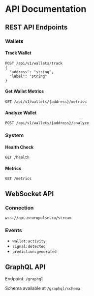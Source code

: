 # API Documentation

## REST API Endpoints

### Wallets

#### Track Wallet
```
POST /api/v1/wallets/track
{
  "address": "string",
  "label": "string"
}
```

#### Get Wallet Metrics
```
GET /api/v1/wallets/{address}/metrics
```

#### Analyze Wallet
```
POST /api/v1/wallets/{address}/analyze
```

### System

#### Health Check
```
GET /health
```

#### Metrics
```
GET /metrics
```

## WebSocket API

### Connection
```
wss://api.neuropulse.io/stream
```

### Events
- `wallet:activity`
- `signal:detected`
- `prediction:generated`

## GraphQL API

Endpoint: `/graphql`

Schema available at `/graphql/schema`
